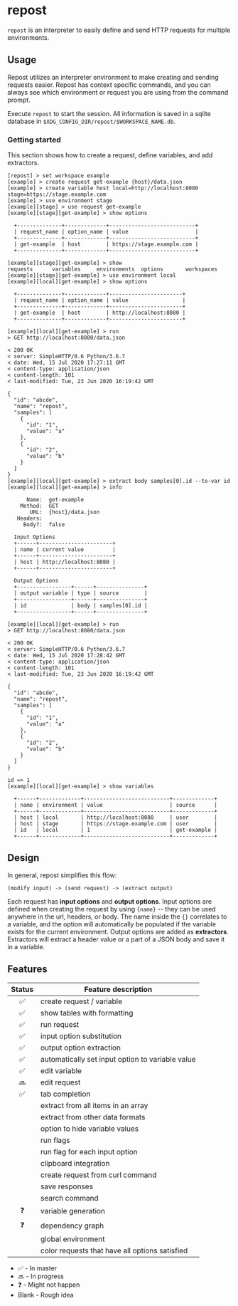 # repost
`repost` is an interpreter to easily define and send HTTP requests for multiple environments.

## Usage
Repost utilizes an interpreter environment to make creating and
sending requests easier. Repost has context specific commands, and
you can always see which environment or request you are using
from the command prompt.

Execute `repost` to start the session. All information is saved in
a sqlite database in `$XDG_CONFIG_DIR/repost/$WORKSPACE_NAME.db`.

### Getting started
This section shows how to create a request, define variables, and
add extractors.

```
[repost] > set workspace example
[example] > create request get-example {host}/data.json
[example] > create variable host local=http://localhost:8080 stage=https://stage.example.com
[example] > use environment stage
[example][stage] > use request get-example
[example][stage][get-example] > show options

  +--------------+-------------+---------------------------+
  | request_name | option_name | value                     |
  +--------------+-------------+---------------------------+
  | get-example  | host        | https://stage.example.com |
  +--------------+-------------+---------------------------+

[example][stage][get-example] > show
requests      variables     environments  options       workspaces
[example][stage][get-example] > use environment local
[example][local][get-example] > show options

  +--------------+-------------+-----------------------+
  | request_name | option_name | value                 |
  +--------------+-------------+-----------------------+
  | get-example  | host        | http://localhost:8080 |
  +--------------+-------------+-----------------------+

[example][local][get-example] > run
> GET http://localhost:8080/data.json

< 200 OK
< server: SimpleHTTP/0.6 Python/3.6.7
< date: Wed, 15 Jul 2020 17:27:11 GMT
< content-type: application/json
< content-length: 101
< last-modified: Tue, 23 Jun 2020 16:19:42 GMT

{
  "id": "abcde",
  "name": "repost",
  "samples": [
    {
      "id": "1",
      "value": "a"
    },
    {
      "id": "2",
      "value": "b"
    }
  ]
}
[example][local][get-example] > extract body samples[0].id --to-var id
[example][local][get-example] > info

      Name:  get-example
    Method:  GET
       URL:  {host}/data.json
   Headers:
     Body?:  false

  Input Options
  +------+-----------------------+
  | name | current value         |
  +------+-----------------------+
  | host | http://localhost:8080 |
  +------+-----------------------+

  Output Options
  +-----------------+------+---------------+
  | output variable | type | source        |
  +-----------------+------+---------------+
  | id              | body | samples[0].id |
  +-----------------+------+---------------+

[example][local][get-example] > run
> GET http://localhost:8080/data.json

< 200 OK
< server: SimpleHTTP/0.6 Python/3.6.7
< date: Wed, 15 Jul 2020 17:28:42 GMT
< content-type: application/json
< content-length: 101
< last-modified: Tue, 23 Jun 2020 16:19:42 GMT

{
  "id": "abcde",
  "name": "repost",
  "samples": [
    {
      "id": "1",
      "value": "a"
    },
    {
      "id": "2",
      "value": "b"
    }
  ]
}

id => 1
[example][local][get-example] > show variables

  +------+-------------+---------------------------+-------------+
  | name | environment | value                     | source      |
  +------+-------------+---------------------------+-------------+
  | host | local       | http://localhost:8080     | user        |
  | host | stage       | https://stage.example.com | user        |
  | id   | local       | 1                         | get-example |
  +------+-------------+---------------------------+-------------+

```

## Design
In general, repost simplifies this flow:
```
(modify input) -> (send request) -> (extract output)
```

Each request has **input options** and **output options**. Input
options are defined when creating the request by using `{name}` -- they
can be used anywhere in the url, headers, or body. The name inside
the `{}` correlates to a variable, and the option will automatically be
populated if the variable exists for the current environment. Output options
are added as **extractors**. Extractors will extract a header value
or a part of a JSON body and save it in a variable.


## Features

| Status             | Feature description                              |
|:------------------:|--------------------------------------------------|
| :white_check_mark: | create request / variable                        |
| :white_check_mark: | show tables with formatting                      |
| :white_check_mark: | run request                                      |
| :white_check_mark: | input option substitution                        |
| :white_check_mark: | output option extraction                         |
| :white_check_mark: | automatically set input option to variable value |
| :white_check_mark: | edit variable                                    |
| :soon:             | edit request                                     |
| :white_check_mark: | tab completion                                   |
|                    | extract from all items in an array               |
|                    | extract from other data formats                  |
|                    | option to hide variable values                   |
|                    | run flags                                        |
|                    | run flag for each input option                   |
|                    | clipboard integration                            |
|                    | create request from curl command                 |
|                    | save responses                                   |
|                    | search command                                   |
| :question:         | variable generation                              |
| :question:         | dependency graph                                 |
|                    | global environment                               |
|                    | color requests that have all options satisfied   |

* :white_check_mark: - In master
* :soon: - In progress
* :question: - Might not happen
* Blank - Rough idea
